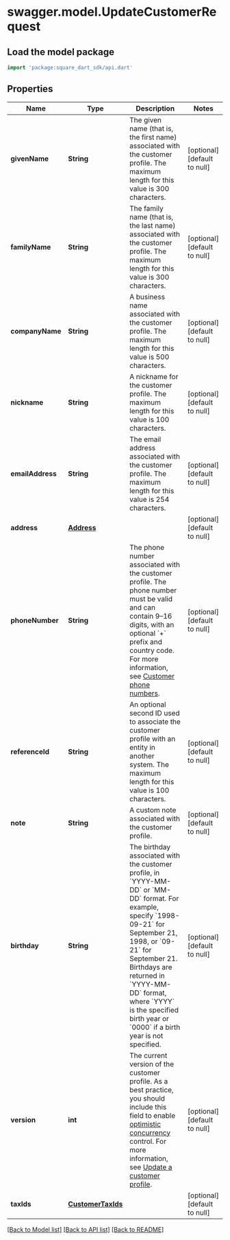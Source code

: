 # swagger.model.UpdateCustomerRequest

## Load the model package
```dart
import 'package:square_dart_sdk/api.dart'
```

## Properties
Name | Type | Description | Notes
------------ | ------------- | ------------- | -------------
**givenName** | **String** | The given name (that is, the first name) associated with the customer profile.  The maximum length for this value is 300 characters. | [optional] [default to null]
**familyName** | **String** | The family name (that is, the last name) associated with the customer profile.  The maximum length for this value is 300 characters. | [optional] [default to null]
**companyName** | **String** | A business name associated with the customer profile.  The maximum length for this value is 500 characters. | [optional] [default to null]
**nickname** | **String** | A nickname for the customer profile.  The maximum length for this value is 100 characters. | [optional] [default to null]
**emailAddress** | **String** | The email address associated with the customer profile.  The maximum length for this value is 254 characters. | [optional] [default to null]
**address** | [**Address**](Address.md) |  | [optional] [default to null]
**phoneNumber** | **String** | The phone number associated with the customer profile. The phone number must be valid and can contain 9–16 digits, with an optional &#x60;+&#x60; prefix and country code. For more information, see [Customer phone numbers](https://developer.squareup.com/docs/customers-api/use-the-api/keep-records#phone-number). | [optional] [default to null]
**referenceId** | **String** | An optional second ID used to associate the customer profile with an entity in another system.  The maximum length for this value is 100 characters. | [optional] [default to null]
**note** | **String** | A custom note associated with the customer profile. | [optional] [default to null]
**birthday** | **String** | The birthday associated with the customer profile, in &#x60;YYYY-MM-DD&#x60; or &#x60;MM-DD&#x60; format. For example, specify &#x60;1998-09-21&#x60; for September 21, 1998, or &#x60;09-21&#x60; for September 21. Birthdays are returned in &#x60;YYYY-MM-DD&#x60; format, where &#x60;YYYY&#x60; is the specified birth year or &#x60;0000&#x60; if a birth year is not specified. | [optional] [default to null]
**version** | **int** | The current version of the customer profile.  As a best practice, you should include this field to enable [optimistic concurrency](https://developer.squareup.com/docs/build-basics/common-api-patterns/optimistic-concurrency) control. For more information, see [Update a customer profile](https://developer.squareup.com/docs/customers-api/use-the-api/keep-records#update-a-customer-profile). | [optional] [default to null]
**taxIds** | [**CustomerTaxIds**](CustomerTaxIds.md) |  | [optional] [default to null]

[[Back to Model list]](../README.md#documentation-for-models) [[Back to API list]](../README.md#documentation-for-api-endpoints) [[Back to README]](../README.md)

